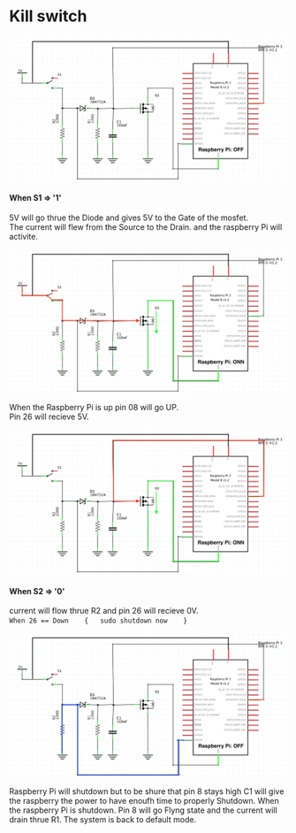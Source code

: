 # Kill switch

![](../../../.gitbook/assets/kill_3-copy_4.png)

#### 

#### When S1 =&gt; '1'

5V will go thrue the Diode and gives 5V to the Gate of the mosfet.   
The current will flew from the Source to the Drain. and the raspberry Pi will activite.

![](../../../.gitbook/assets/kill_2.png)

When the Raspberry Pi is up pin 08 will go UP.   
Pin 26 will recieve 5V.

![](../../../.gitbook/assets/kill_3.png)

#### When S2 =&gt; '0'

current will flow thrue R2 and pin 26 will recieve 0V.   
`When 26 == Down   
  {  
  sudo shutdown now   
  }`

![](../../../.gitbook/assets/kill_3-copy.png)

Raspberry Pi will shutdown but to be shure that pin 8 stays high C1 will give the raspberry the power to have enoufh time to properly Shutdown. When the raspberry Pi is shutdown. Pin 8 will go Flyng state and the current will drain thrue R1. The system is back to default mode. 









